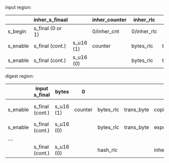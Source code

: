 

input region:

|          | inher_s_finaal   |           |inher_counter|inher_rlc|            |             |         |inher_padding   |
|----------|------------------|-----------|-----------|-----------|------------|-------------|---------|----------------|
|s_begin   | s_final (0 or 1) |           |0/inher_cnt|0/inher_rlc|            |             | s_output|0/inher_padding |
|s_enable  | s_final (cont.)  | s_u16 (1) | counter   | bytes_rlc | trans_byte | copied_data | 0       |padding         |
|s_enable  | s_final (cont.)  | s_u16 (0) |           | bytes_rlc | trans_byte |             | 0       |padding         |





digest region:

|          | input s_final    | bytes     |    0      |           |            |             | s_output|   1       |
|----------|------------------|-----------|-----------|-----------|------------|-------------|---------|-----------|
|s_enable  | s_final (cont.)  | s_u16 (1) | counter   | bytes_rlc | trans_byte | copied_data | init_iv |padding (fixed 1)|
|s_enable  | s_final (cont.)  | s_u16 (0) |           | bytes_rlc | trans_byte | export_state| 0       |
|....      |
|          | s_final (cont.)  | s_u16 (0) |           | hash_rlc  |            | inher_input_rlc| 1 ... | 